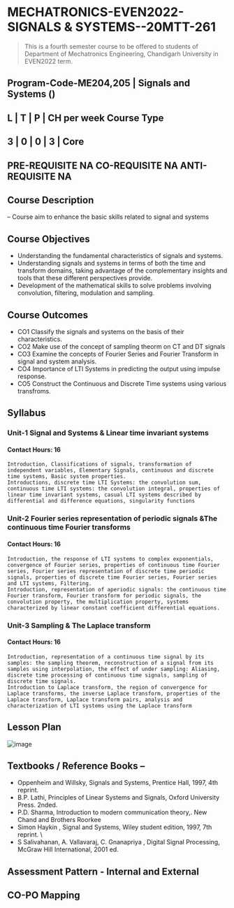 # MECHATRONICS-EVEN2022-SIGNALS & SYSTEMS--20MTT-261

> This is a fourth semester course to be offered to students of Department of Mechatronics Engineering, Chandigarh University in EVEN2022 term.

Program-Code-ME204,205 | Signals and Systems ()
------------------------------------
L	| T |	P |	CH per week	Course Type
------------------------------------
3 | 0 |	0 |	3 |	Core
--------------------------------------------
PRE-REQUISITE	NA
CO-REQUISITE	NA
ANTI-REQUISITE	NA
------------------------------------------

## Course Description 
– Course aim to enhance the basic skills related to signal and systems

## Course Objectives 
- Understanding the fundamental characteristics of signals and systems.  
- Understanding signals and systems in terms of both the time and transform domains, taking advantage of the complementary insights and tools that these different perspectives provide.
- Development of the mathematical skills to solve problems involving convolution, filtering, modulation and sampling.

## Course Outcomes

- CO1	Classify the signals and systems on the basis of their characteristics.
- CO2	Make use of the concept of sampling theorm on CT and DT signals
- CO3	Examine the concepts of Fourier Series and Fourier Transform in signal and system analysis.
- CO4	Importance of LTI Systems in predicting the output using impulse response. 
- CO5	Construct the Continuous and Discrete Time systems using various transfroms.

## Syllabus

### Unit-1	Signal and Systems & Linear time invariant systems	
#### Contact Hours: 16
	Introduction, Classifications of signals, transformation of independent variables, Elementary Signals, continuous and discrete time systems, Basic system properties.
	Introductions, discrete time LTI Systems: the convolution sum, continuous time LTI systems: the convolution integral, properties of linear time invariant systems, casual LTI systems described by differential and difference equations, singularity functions
### Unit-2	Fourier series representation of periodic signals &The continuous time Fourier transforms	
#### Contact Hours: 16
	Introduction, the response of LTI systems to complex exponentials, convergence of Fourier series, properties of continuous time Fourier series, Fourier series representation of discrete time periodic signals, properties of discrete time Fourier series, Fourier series and LTI systems, Filtering.
	Introduction, representation of aperiodic signals: the continuous time Fourier transform, Fourier transform for periodic signals, the convolution property, the multiplication property, systems characterized by linear constant coefficient differential equations.
### Unit-3	Sampling & The Laplace transform	
#### Contact Hours: 16
	Introduction, representation of a continuous time signal by its samples: the sampling theorem, reconstruction of a signal from its samples using interpolation, the effect of under sampling: Aliasing, discrete time processing of continuous time signals, sampling of discrete time signals.
	Introduction to Laplace transform, the region of convergence for Laplace transforms, the inverse Laplace transform, properties of the Laplace transform, Laplace transform pairs, analysis and characterization of LTI systems using the Laplace transform

## Lesson Plan

![image](https://user-images.githubusercontent.com/61932746/148655901-365d1e3f-faa5-40f2-bc98-5597b709ece5.png)


## Textbooks / Reference Books – 

- Oppenheim and Willsky, Signals and Systems, Prentice Hall, 1997, 4th reprint.
- B.P. Lathi, Principles of Linear Systems and Signals, Oxford University Press. 2nded.
- P.D. Sharma, Introduction to modern communication theory,. New Chand and Brothers Roorkee
- Simon Haykin , Signal and Systems, Wiley student edition, 1997, 7th reprint. \
- S Salivahanan, A. Vallavaraj, C. Gnanapriya , Digital Signal Processing, McGraw Hill International, 2001 ed.

## Assessment Pattern - Internal and External


## CO-PO Mapping

